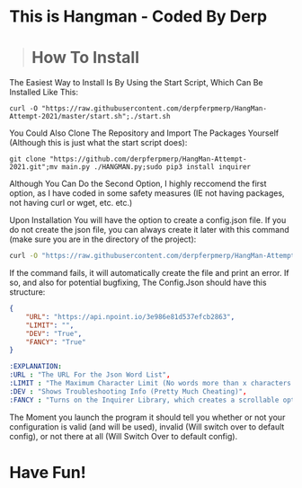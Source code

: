 # This is Hangman - Coded By Derp

> # How To Install
The Easiest Way to Install Is By Using the Start Script, Which Can Be Installed Like This:
```console
curl -O "https://raw.githubusercontent.com/derpferpmerp/HangMan-Attempt-2021/master/start.sh";./start.sh
```
You Could Also Clone The Repository and Import The Packages Yourself (Although this is just what the start script does):
```console
git clone "https://github.com/derpferpmerp/HangMan-Attempt-2021.git";mv main.py ./HANGMAN.py;sudo pip3 install inquirer
```

Although You Can Do the Second Option, I highly reccomend the first option, as I have coded in some safety measures (IE not having packages,
not having curl or wget, etc. etc.)

Upon Installation You will have the option to create a config.json file. If you do not create the json file, you can always create it later
with this command (make sure you are in the directory of the project):
```sh
curl -O "https://raw.githubusercontent.com/derpferpmerp/HangMan-Attempt-2021/master/config.json"||touch config.json;echo "There Was An Error, Please Look at the Github to Manually Create the Json File"
```
If the command fails, it will automatically create the file and print an error. If so, and also for potential bugfixing, The Config.Json should have this structure:
```json
{
	"URL": "https://api.npoint.io/3e986e81d537efcb2863",
	"LIMIT": "",
	"DEV": "True",
	"FANCY": "True"
}
```
```yaml
:EXPLANATION:
:URL : "The URL For the Json Word List",
:LIMIT : "The Maximum Character Limit (No words more than x characters long)",
:DEV : "Shows Troubleshooting Info (Pretty Much Cheating)",
:FANCY : "Turns on the Inquirer Library, which creates a scrollable options list, if set to "False", you will type in inputs manually, but be warned that although you cannot type the same character twice, you will get docked for typing more than one character."
```
The Moment you launch the program it should tell you whether or not your configuration is valid (and will be used), invalid (Will switch over to default config), or not there at all (Will Switch Over to default config).

# Have Fun!
